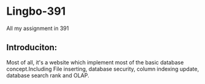 Lingbo-391
==========

All my assignment in 391

## Introduciton:

Most of all, it's a website which implement most of the basic database concept.Including File inserting, database security, column indexing update, database search rank and OLAP.
